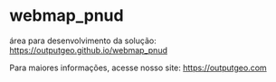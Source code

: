 # webmap_pnud

área para desenvolvimento da solução: https://outputgeo.github.io/webmap_pnud

Para maiores informações, acesse nosso site: https://outputgeo.com
